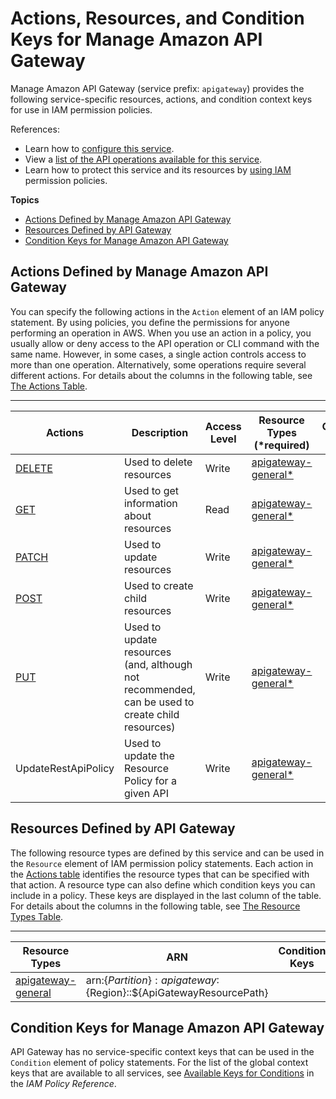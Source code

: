 # Actions, Resources, and Condition Keys for Manage Amazon API Gateway<a name="list_manageamazonapigateway"></a>

Manage Amazon API Gateway \(service prefix: `apigateway`\) provides the following service\-specific resources, actions, and condition context keys for use in IAM permission policies\.

References:
+ Learn how to [configure this service](https://docs.aws.amazon.com/apigateway/latest/developerguide/)\.
+ View a [list of the API operations available for this service](https://docs.aws.amazon.com/apigateway/api-reference/)\.
+ Learn how to protect this service and its resources by [using IAM](https://docs.aws.amazon.com/apigateway/latest/developerguide/apigateway-control-access-to-api.html) permission policies\.

**Topics**
+ [Actions Defined by Manage Amazon API Gateway](#manageamazonapigateway-actions-as-permissions)
+ [Resources Defined by API Gateway](#manageamazonapigateway-resources-for-iam-policies)
+ [Condition Keys for Manage Amazon API Gateway](#manageamazonapigateway-policy-keys)

## Actions Defined by Manage Amazon API Gateway<a name="manageamazonapigateway-actions-as-permissions"></a>

You can specify the following actions in the `Action` element of an IAM policy statement\. By using policies, you define the permissions for anyone performing an operation in AWS\. When you use an action in a policy, you usually allow or deny access to the API operation or CLI command with the same name\. However, in some cases, a single action controls access to more than one operation\. Alternatively, some operations require several different actions\. For details about the columns in the following table, see [The Actions Table](reference_policies_actions-resources-contextkeys.md#actions_table)\.


****  

| Actions | Description | Access Level | Resource Types \(\*required\) | Condition Keys | Dependent Actions | 
| --- | --- | --- | --- | --- | --- | 
|   [ DELETE ](https://docs.aws.amazon.com/apigateway/api-reference/API_DELETE.html)  | Used to delete resources | Write |   [ apigateway\-general\* ](#manageamazonapigateway-apigateway-general)   |  |  | 
|   [ GET ](https://docs.aws.amazon.com/apigateway/api-reference/API_GET.html)  | Used to get information about resources | Read |   [ apigateway\-general\* ](#manageamazonapigateway-apigateway-general)   |  |  | 
|   [ PATCH ](https://docs.aws.amazon.com/apigateway/api-reference/API_PATCH.html)  | Used to update resources | Write |   [ apigateway\-general\* ](#manageamazonapigateway-apigateway-general)   |  |  | 
|   [ POST ](https://docs.aws.amazon.com/apigateway/api-reference/API_POST.html)  | Used to create child resources | Write |   [ apigateway\-general\* ](#manageamazonapigateway-apigateway-general)   |  |  | 
|   [ PUT ](https://docs.aws.amazon.com/apigateway/api-reference/API_PUT.html)  | Used to update resources \(and, although not recommended, can be used to create child resources\) | Write |   [ apigateway\-general\* ](#manageamazonapigateway-apigateway-general)   |  |  | 
|   UpdateRestApiPolicy  | Used to update the Resource Policy for a given API | Write |   [ apigateway\-general\* ](#manageamazonapigateway-apigateway-general)   |  |  | 

## Resources Defined by API Gateway<a name="manageamazonapigateway-resources-for-iam-policies"></a>

The following resource types are defined by this service and can be used in the `Resource` element of IAM permission policy statements\. Each action in the [Actions table](#manageamazonapigateway-actions-as-permissions) identifies the resource types that can be specified with that action\. A resource type can also define which condition keys you can include in a policy\. These keys are displayed in the last column of the table\. For details about the columns in the following table, see [The Resource Types Table](reference_policies_actions-resources-contextkeys.md#resources_table)\.


****  

| Resource Types | ARN | Condition Keys | 
| --- | --- | --- | 
|   [ apigateway\-general ](https://docs.aws.amazon.com/apigateway/latest/developerguide/permissions.html)  |  arn:$\{Partition\}:apigateway:$\{Region\}::$\{ApiGatewayResourcePath\}  |  | 

## Condition Keys for Manage Amazon API Gateway<a name="manageamazonapigateway-policy-keys"></a>

API Gateway has no service\-specific context keys that can be used in the `Condition` element of policy statements\. For the list of the global context keys that are available to all services, see [Available Keys for Conditions](reference_policies_condition-keys.html#AvailableKeys) in the *IAM Policy Reference*\.
